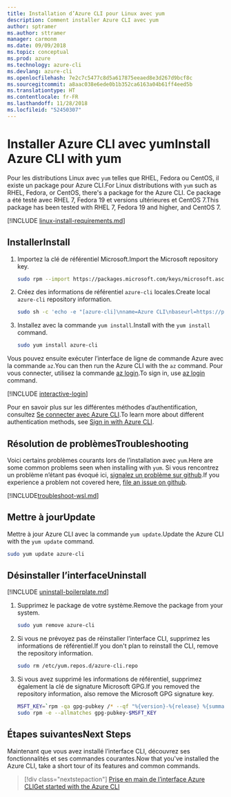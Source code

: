 ```yaml
---
title: Installation d’Azure CLI pour Linux avec yum
description: Comment installer Azure CLI avec yum
author: sptramer
ms.author: sttramer
manager: carmonm
ms.date: 09/09/2018
ms.topic: conceptual
ms.prod: azure
ms.technology: azure-cli
ms.devlang: azure-cli
ms.openlocfilehash: 7e2c7c5477c8d5a617875eeaed8e3d267d9bcf8c
ms.sourcegitcommit: a8aac038e6ede0b1b352ca6163a04b61ff4eed5b
ms.translationtype: HT
ms.contentlocale: fr-FR
ms.lasthandoff: 11/28/2018
ms.locfileid: "52450307"
---
```

# <a name="install-azure-cli-with-yum"></a><span data-ttu-id="dd1b3-103">Installer Azure CLI avec yum</span><span class="sxs-lookup"><span data-stu-id="dd1b3-103">Install Azure CLI with yum</span></span>

<span data-ttu-id="dd1b3-104">Pour les distributions Linux avec `yum` telles que RHEL, Fedora ou CentOS, il existe un package pour Azure CLI.</span><span class="sxs-lookup"><span data-stu-id="dd1b3-104">For Linux distributions with  `yum` such as RHEL, Fedora, or CentOS, there's a package for the Azure CLI.</span></span> <span data-ttu-id="dd1b3-105">Ce package a été testé avec RHEL 7, Fedora 19 et versions ultérieures et CentOS 7.</span><span class="sxs-lookup"><span data-stu-id="dd1b3-105">This package has been tested with RHEL 7, Fedora 19 and higher, and CentOS 7.</span></span>

[!INCLUDE [linux-install-requirements.md](includes/linux-install-requirements.md)]

## <a name="install"></a><span data-ttu-id="dd1b3-106">Installer</span><span class="sxs-lookup"><span data-stu-id="dd1b3-106">Install</span></span>

1. <span data-ttu-id="dd1b3-107">Importez la clé de référentiel Microsoft.</span><span class="sxs-lookup"><span data-stu-id="dd1b3-107">Import the Microsoft repository key.</span></span>

   ```bash
   sudo rpm --import https://packages.microsoft.com/keys/microsoft.asc
   ```

2. <span data-ttu-id="dd1b3-108">Créez des informations de référentiel `azure-cli` locales.</span><span class="sxs-lookup"><span data-stu-id="dd1b3-108">Create local `azure-cli` repository information.</span></span>

   ```bash
   sudo sh -c 'echo -e "[azure-cli]\nname=Azure CLI\nbaseurl=https://packages.microsoft.com/yumrepos/azure-cli\nenabled=1\ngpgcheck=1\ngpgkey=https://packages.microsoft.com/keys/microsoft.asc" > /etc/yum.repos.d/azure-cli.repo'
   ```

3. <span data-ttu-id="dd1b3-109">Installez avec la commande `yum install`.</span><span class="sxs-lookup"><span data-stu-id="dd1b3-109">Install with the `yum install` command.</span></span>

   ```bash
   sudo yum install azure-cli
   ```

<span data-ttu-id="dd1b3-110">Vous pouvez ensuite exécuter l’interface de ligne de commande Azure avec la commande `az`.</span><span class="sxs-lookup"><span data-stu-id="dd1b3-110">You can then run the Azure CLI with the `az` command.</span></span> <span data-ttu-id="dd1b3-111">Pour vous connecter, utilisez la commande [az login](/cli/azure/reference-index#az-login).</span><span class="sxs-lookup"><span data-stu-id="dd1b3-111">To sign in, use [az login](/cli/azure/reference-index#az-login) command.</span></span>

[!INCLUDE [interactive-login](includes/interactive-login.md)]

<span data-ttu-id="dd1b3-112">Pour en savoir plus sur les différentes méthodes d’authentification, consultez [Se connecter avec Azure CLI](authenticate-azure-cli.md).</span><span class="sxs-lookup"><span data-stu-id="dd1b3-112">To learn more about different authentication methods, see [Sign in with Azure CLI](authenticate-azure-cli.md).</span></span>

## <a name="troubleshooting"></a><span data-ttu-id="dd1b3-113">Résolution de problèmes</span><span class="sxs-lookup"><span data-stu-id="dd1b3-113">Troubleshooting</span></span>

<span data-ttu-id="dd1b3-114">Voici certains problèmes courants lors de l’installation avec `yum`.</span><span class="sxs-lookup"><span data-stu-id="dd1b3-114">Here are some common problems seen when installing with `yum`.</span></span> <span data-ttu-id="dd1b3-115">Si vous rencontrez un problème n’étant pas évoqué ici, [signalez un problème sur github](https://github.com/Azure/azure-cli/issues).</span><span class="sxs-lookup"><span data-stu-id="dd1b3-115">If you experience a problem not covered here, [file an issue on github](https://github.com/Azure/azure-cli/issues).</span></span>

[!INCLUDE[troubleshoot-wsl.md](includes/troubleshoot-wsl.md)]

## <a name="update"></a><span data-ttu-id="dd1b3-116">Mettre à jour</span><span class="sxs-lookup"><span data-stu-id="dd1b3-116">Update</span></span>

<span data-ttu-id="dd1b3-117">Mettre à jour Azure CLI avec la commande `yum update`.</span><span class="sxs-lookup"><span data-stu-id="dd1b3-117">Update the Azure CLI with the `yum update` command.</span></span>

```bash
sudo yum update azure-cli
```

## <a name="uninstall"></a><span data-ttu-id="dd1b3-118">Désinstaller l’interface</span><span class="sxs-lookup"><span data-stu-id="dd1b3-118">Uninstall</span></span>

[!INCLUDE [uninstall-boilerplate.md](includes/uninstall-boilerplate.md)]

1. <span data-ttu-id="dd1b3-119">Supprimez le package de votre système.</span><span class="sxs-lookup"><span data-stu-id="dd1b3-119">Remove the package from your system.</span></span>

   ```bash
   sudo yum remove azure-cli
   ```

2. <span data-ttu-id="dd1b3-120">Si vous ne prévoyez pas de réinstaller l’interface CLI, supprimez les informations de référentiel.</span><span class="sxs-lookup"><span data-stu-id="dd1b3-120">If you don't plan to reinstall the CLI, remove the repository information.</span></span>

   ```bash
   sudo rm /etc/yum.repos.d/azure-cli.repo
   ```

3. <span data-ttu-id="dd1b3-121">Si vous avez supprimé les informations de référentiel, supprimez également la clé de signature Microsoft GPG.</span><span class="sxs-lookup"><span data-stu-id="dd1b3-121">If you removed the repository information, also remove the Microsoft GPG signature key.</span></span>

   ```bash
   MSFT_KEY=`rpm -qa gpg-pubkey /* --qf "%{version}-%{release} %{summary}\n" | grep Microsoft | awk '{print $1}'`
   sudo rpm -e --allmatches gpg-pubkey-$MSFT_KEY
   ```

## <a name="next-steps"></a><span data-ttu-id="dd1b3-122">Étapes suivantes</span><span class="sxs-lookup"><span data-stu-id="dd1b3-122">Next Steps</span></span>

<span data-ttu-id="dd1b3-123">Maintenant que vous avez installé l’interface CLI, découvrez ses fonctionnalités et ses commandes courantes.</span><span class="sxs-lookup"><span data-stu-id="dd1b3-123">Now that you've installed the Azure CLI, take a short tour of its features and common commands.</span></span>

> [!div class="nextstepaction"]
> [<span data-ttu-id="dd1b3-124">Prise en main de l’interface Azure CLI</span><span class="sxs-lookup"><span data-stu-id="dd1b3-124">Get started with the Azure CLI</span></span>](get-started-with-azure-cli.md)
